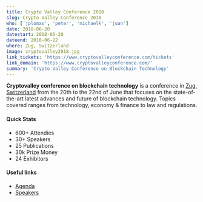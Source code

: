```yaml
---
title: Crypto Valley Conference 2018
slug: Crypto Valley Conference 2018
who: ['jplomas', 'peter', 'michaelk', 'juan']
date: 2018-06-20 
datestart: 2018-06-20 
dateend: 2018-06-22
where: Zug, Switzerland
image: cryptovalley2018.jpg
link_tickets: 'https://www.cryptovalleyconference.com/tickets'
link_domain: 'https://www.cryptovalleyconference.com/'
summary: 'Crypto Valley Conference on Blockchain Technology'
---
```


**Cryptovalley conference on blockchain technology** is a conference in [Zug, Switzerland](https://en.wikipedia.org/wiki/Zug) from the 20th to the 22nd of June that focuses on the state-of-the-art latest advances and future of blockchain technology. Topics covered ranges from technology, economy & finance to law and regulations.

#### Quick Stats

- 600+ Attendies
- 30+ Speakers
- 25 Publications
- 30k Prize Money
- 24 Exhibitors

#### Useful links

- [Agenda](https://www.cryptovalleyconference.com/agenda.pdf)
- [Speakers](https://www.cryptovalleyconference.com/speakers)